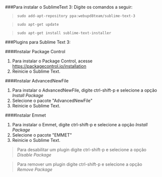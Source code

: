###Para instalar o SublimeText 3:
Digite os comandos a seguir:
>`sudo add-apt-repository ppa:webupd8team/sublime-text-3`

>`sudo apt-get update`

>`sudo apt-get install sublime-text-installer`

###Plugins para Sublime Text 3:

####Instalar Package Control
1. Para instalar o Package Control, acesse https://packagecontrol.io/installation
2. Reinicie o Sublime Text.

####Instalar AdvancedNewFile
1. Para instalar o AdvancedNewFile, digite ctrl-shift-p e selecione a opção *Install Package*
2. Selecione o pacote "AdvancedNewFile"
3. Reinicie o Sublime Text.

####Instalar Emmet
1. Para instalar o Emmet, digite ctrl-shift-p e selecione a opção *Install Package*
2. Selecione o pacote "EMMET"
3. Reinicie o Sublime Text.

> Para desabilitar um plugin digite ctrl-shift-p e selecione a opção *Disable Package*

> Para remover um plugin digite ctrl-shift-p e selecione a opção *Remove Package*
